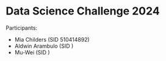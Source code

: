 # Data Science Challenge 2024

Participants:
- Mia Childers (SID 510414892)
- Aldwin Arambulo (SID )
- Mu-Wei (SID )